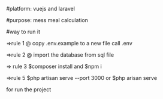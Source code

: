 #platform: vuejs and laravel 

#purpose: mess meal calculation 


#way to run it

=>rule 1
@ copy .env.example to a new file call .env

=>rule 2
@ import the database from sql file


=> rule 3
$composer install
and
$npm i



=>rule 5
$php artisan serve --port 3000
or 
$php arisan serve

for run the project



